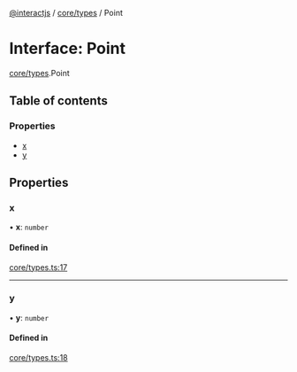 [@interactjs](../README.md) / [core/types](../modules/core_types.md) / Point

# Interface: Point

[core/types](../modules/core_types.md).Point

## Table of contents

### Properties

- [x](core_types.Point.md#x)
- [y](core_types.Point.md#y)

## Properties

### x

• **x**: `number`

#### Defined in

[core/types.ts:17](https://github.com/TheRakeshPurohit/interact.js/blob/d3d47461/packages/@interactjs/core/types.ts#L17)

___

### y

• **y**: `number`

#### Defined in

[core/types.ts:18](https://github.com/TheRakeshPurohit/interact.js/blob/d3d47461/packages/@interactjs/core/types.ts#L18)
